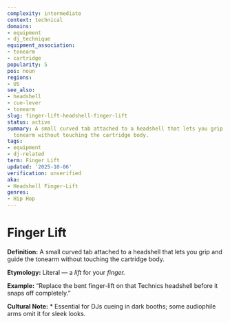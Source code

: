 ```yaml
---
complexity: intermediate
context: technical
domains:
- equipment
- dj_technique
equipment_association:
- tonearm
- cartridge
popularity: 5
pos: noun
regions:
- US
see_also:
- headshell
- cue-lever
- tonearm
slug: finger-lift-headshell-finger-lift
status: active
summary: A small curved tab attached to a headshell that lets you grip and guide the
  tonearm without touching the cartridge body.
tags:
- equipment
- dj-related
term: Finger Lift
updated: '2025-10-06'
verification: unverified
aka:
- Headshell Finger-Lift
genres:
- Hip Hop
---
```


# Finger Lift

**Definition:** A small curved tab attached to a headshell that lets you grip and guide the tonearm without touching the cartridge body.

**Etymology:** Literal — a *lift* for your *finger.*

**Example:** “Replace the bent finger-lift on that Technics headshell before it snaps off completely.”

**Cultural Note:** * Essential for DJs cueing in dark booths; some audiophile arms omit it for sleek looks.

